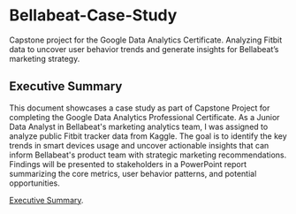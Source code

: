 # Bellabeat-Case-Study
Capstone project for the Google Data Analytics Certificate. Analyzing Fitbit data to uncover user behavior trends and generate insights for Bellabeat’s marketing strategy.


## Executive Summary
This document showcases a case study as part of Capstone Project for completing  the Google Data Analytics Professional Certificate.
As a Junior Data Analyst in Bellabeat's marketing analytics team, I was assigned to analyze public Fitbit tracker data from Kaggle. The goal is to identify the key trends
in smart devices usage and uncover actionable insights that can inform Bellabeat's product team with strategic marketing recommendations. 
Findings will be presented to stakeholders in a PowerPoint report summarizing the core metrics, user behavior patterns, and potential opportunities.

[Executive Summary](#Executive-Summary).
